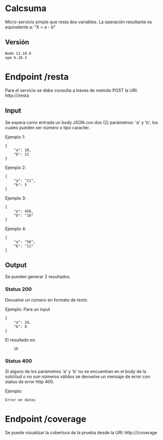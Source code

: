 # Calcsuma
Micro-servicio simple que resta dos variables.
La operación resultante es equivalente a: "X = a - b"

## Versión
~~~
Node 12.10.0
npm 6.10.3
~~~
# Endpoint /resta

Para el servicio se debe consulta a traves de metodo POST la URl:  http://<dominio>/resta

## Input
Se espera como entrada un body JSON con dos (2) parámetros: 'a' y 'b', los cuales pueden ser número o tipo caracter.

Ejemplo 1:
~~~
{
    "a": 10,
    "b": 22
}
~~~

Ejemplo 2:
~~~
{
    "a": "11",
    "b": 5
}
~~~

Ejemplo 3:
~~~
{
    "a": 456,
    "b": "10"
}
~~~

Ejemplo 4:
~~~
{
    "a": "56",
    "b": "11"
}
~~~

## Output
Se pueden generar 2 resultados.

### Status 200
Devuelve un número en formato de texto.

Ejemplo:
Para un input
~~~
{
    "a": 24,
    "b": 8
}
~~~

El resultado es:
~~~
    16
~~~

### Status 400

Si alguno de los parámetros 'a' y 'b' no se encuentran en el body de la solicitud o no son números válidos se devuelve un mensaje de error con status de error http 400.

Ejemplo:
~~~
Error en datos
~~~

# Endpoint /coverage

Se puede visualizar la cobertura de la prueba desde la URl:  http://<dominio>/coverage
